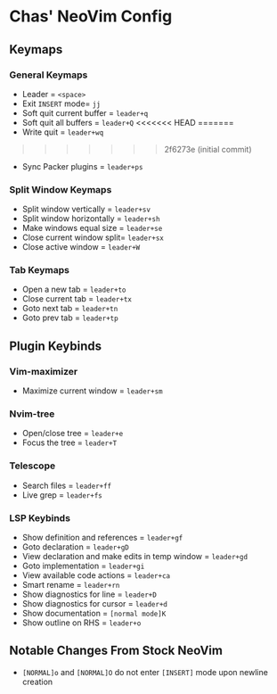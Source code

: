# Chas' NeoVim Config

## Keymaps

### General Keymaps

* Leader = `<space>`
* Exit `INSERT` mode= `jj`
* Soft quit current buffer = `leader+q`
* Soft quit all buffers = `leader+Q`
<<<<<<< HEAD
=======
* Write quit = `leader+wq`
>>>>>>> 2f6273e (initial commit)
* Sync Packer plugins = `leader+ps`

### Split Window Keymaps

* Split window vertically = `leader+sv`
* Split window horizontally = `leader+sh`
* Make windows equal size = `leader+se`
* Close current window split= `leader+sx`
* Close active window = `leader+W`

### Tab Keymaps

* Open a new tab = `leader+to`
* Close current tab = `leader+tx`
* Goto next tab = `leader+tn`
* Goto prev tab = `leader+tp`

## Plugin Keybinds

### Vim-maximizer

* Maximize current window = `leader+sm`

### Nvim-tree

* Open/close tree = `leader+e`
* Focus the tree = `leader+T`

### Telescope

* Search files = `leader+ff`
* Live grep = `leader+fs`

### LSP Keybinds

* Show definition and references = `leader+gf`
* Goto declaration = `leader+gD`
* View declaration and make edits in temp window = `leader+gd`
* Goto implementation = `leader+gi`
* View available code actions = `leader+ca`
* Smart rename = `leader+rn`
* Show diagnostics for line = `leader+D`
* Show diagnostics for cursor = `leader+d`
* Show documentation = `[normal mode]K`
* Show outline on RHS = `leader+o`

## Notable Changes From Stock NeoVim
* `[NORMAL]o` and `[NORMAL]O` do not enter `[INSERT]` mode upon newline creation
 
